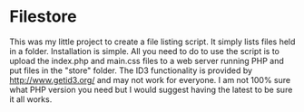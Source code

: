 Filestore
=========

This was my little project to create a file listing script. It simply lists files held in a folder. Installation is simple. All you need to do to use the script is to upload the index.php and main.css files to a web server running PHP and put files in the "store" folder. The ID3 functionality is provided by http://www.getid3.org/ and may not work for everyone. I am not 100% sure what PHP version you need but I would suggest having the latest to be sure it all works.
